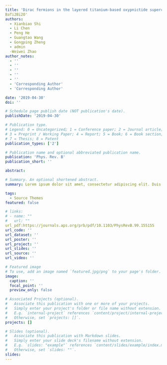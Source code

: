 ```yaml
---
title: 'Dirac fermions in the layered titanium-based oxypnictide superconductor' 
BaTi2Bi2O'
authors:
  - Xianbiao Shi
  - Li Chen
  - Peng He
  - Guangtao Wang
  - Gongping Zheng
  - admin
  -Weiwei Zhao
author_notes:
  - ''
  - ''
  - ''
  - ''
  - ''
  - 'Corresponding Author'
  - 'Corresponding Author'

date: '2019-04-30'
doi: ''

# Schedule page publish date (NOT publication's date).
publishDate: '2019-04-30'

# Publication type.
# Legend: 0 = Uncategorized; 1 = Conference paper; 2 = Journal article;
# 3 = Preprint / Working Paper; 4 = Report; 5 = Book; 6 = Book section;
# 7 = Thesis; 8 = Patent
publication_types: ['2']

# Publication name and optional abbreviated publication name.
publication: 'Phys. Rev. B'
publication_short: ''

abstract: 

# Summary. An optional shortened abstract.
summary: Lorem ipsum dolor sit amet, consectetur adipiscing elit. Duis posuere tellus ac convallis placerat. Proin tincidunt magna sed ex sollicitudin condimentum.

tags:
  - Source Themes
featured: false

# links:
# - name: ""
#   url: ""
url_pdf:https://journals.aps.org/prb/pdf/10.1103/PhysRevB.99.155155 
url_code: ''
url_dataset: ''
url_poster: ''
url_project: ''
url_slides: ''
url_source: ''
url_video: ''

# Featured image
# To use, add an image named `featured.jpg/png` to your page's folder.
image:
  caption: ''
  focal_point: ''
  preview_only: false

# Associated Projects (optional).
#   Associate this publication with one or more of your projects.
#   Simply enter your project's folder or file name without extension.
#   E.g. `internal-project` references `content/project/internal-project/index.md`.
#   Otherwise, set `projects: []`.
projects: []

# Slides (optional).
#   Associate this publication with Markdown slides.
#   Simply enter your slide deck's filename without extension.
#   E.g. `slides: "example"` references `content/slides/example/index.md`.
#   Otherwise, set `slides: ""`.
slides:
---
```



